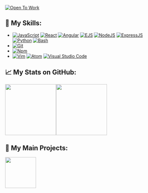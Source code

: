 [![Open To Work](https://img.shields.io/badge/OpenToWork-YES-green?style=flat&logo=gravatar&logoColor=white)]()


## :wrench: My Skills:
* [![JavaScript](https://img.shields.io/badge/Language-JavaScript-yellow?style=flat&logo=JavaScript&logoColor=white)](https://github.com/Bully47?tab=repositories&q=&type=&language=javascript)
[![React](https://img.shields.io/badge/Language-React-yellow?style=flat&logo=React&logoColor=white)](https://github.com/Bully47?tab=repositories&q=&type=&language=react)
[![Angular](https://img.shields.io/badge/Language-Angular-yellow?style=flat&logo=Angular&logoColor=white)](https://github.com/Bully47?tab=repositories&q=&type=&language=angular)
[![EJS](https://img.shields.io/badge/Language-EJS-yellow?style=flat&logo=EJS&logoColor=white)](https://github.com/Bully47?tab=repositories&q=&type=&language=ejs)
[![NodeJS](https://img.shields.io/badge/Language-NodeJS-yellow?style=flat&logo=Node.js&logoColor=white)](https://github.com/Bully47?tab=repositories&q=&type=&language=nodejs)
[![ExpressJS](https://img.shields.io/badge/Language-ExpressJS-yellow?style=flat&logo=Express&logoColor=white)](https://github.com/Bully47?tab=repositories&q=&type=&language=expressjs)
[![Python](https://img.shields.io/badge/Language-Python_3-yellow?style=flat&logo=Python&logoColor=white)](https://github.com/Bully47?tab=repositories&q=&type=&language=python)
[![Bash](https://img.shields.io/badge/Language-Bash-yellow?style=flat&logo=bash&logoColor=white)](https://github.com/Bully47?tab=repositories&q=&type=&language=Bash)
* [![Git](https://img.shields.io/badge/VCS-Git-black?style=flat&logo=git&logoColor=white)](https://git-scm.com/)
* [![Npm](https://img.shields.io/badge/Modules-NPM-black?style=flat&logo=npm&logoColor=white)](https://git-scm.com/)
* [![Vim](https://img.shields.io/badge/IDE-Vim-white?style=flat&logo=vim&logoColor=white)](https://www.vim.org/)
[![Atom](https://img.shields.io/badge/IDE-Atom-white?style=flat&logo=Atom&logoColor=white)](https://www.vim.org/)
[![Visual Studio Code](https://img.shields.io/badge/IDE-Visual_Studio_Code-white?style=flat&logo=visualstudiocode&logoColor=white)](https://www.vim.org/)


## :chart_with_upwards_trend: My Stats on GitHub:
<a href="https://github.com/Bully47?tab=repositories"><img height="165px" src="https://github-readme-stats.vercel.app/api?username=Bully47&count_private=true&include_all_commits=true&theme=algolia&show_icons=true" /><!-- wi*quL3fcV --><img height="165px" src="https://github-readme-stats.vercel.app/api/top-langs/?username=Bully47&layout=compact&theme=algolia" /></a>


## :art: My Main Projects:
<a href="https://github.com/Bully47/Cook_Recipes"><img height="100px" src="https://github-readme-stats.vercel.app/api/pin/?username=Bully47&repo=Cook_recipes&theme=algolia&show_icons=true" /> </a>
